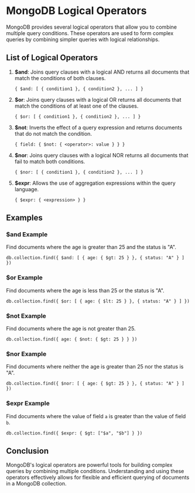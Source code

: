 
# MongoDB Logical Operators

MongoDB provides several logical operators that allow you to combine multiple query conditions. These operators are used to form complex queries by combining simpler queries with logical relationships.

## List of Logical Operators

1. **$and**: Joins query clauses with a logical AND returns all documents that match the conditions of both clauses.
   ```
   { $and: [ { condition1 }, { condition2 }, ... ] }
   ```

2. **$or**: Joins query clauses with a logical OR returns all documents that match the conditions of at least one of the clauses.
   ```
   { $or: [ { condition1 }, { condition2 }, ... ] }
   ```

3. **$not**: Inverts the effect of a query expression and returns documents that do not match the condition.
   ```
   { field: { $not: { <operator>: value } } }
   ```

4. **$nor**: Joins query clauses with a logical NOR returns all documents that fail to match both conditions.
   ```
   { $nor: [ { condition1 }, { condition2 }, ... ] }
   ```

5. **$expr**: Allows the use of aggregation expressions within the query language.
   ```
   { $expr: { <expression> } }
   ```

## Examples

### $and Example
Find documents where the age is greater than 25 and the status is "A".
```
db.collection.find({ $and: [ { age: { $gt: 25 } }, { status: "A" } ] })
```

### $or Example
Find documents where the age is less than 25 or the status is "A".
```
db.collection.find({ $or: [ { age: { $lt: 25 } }, { status: "A" } ] })
```

### $not Example
Find documents where the age is not greater than 25.
```
db.collection.find({ age: { $not: { $gt: 25 } } })
```

### $nor Example
Find documents where neither the age is greater than 25 nor the status is "A".
```
db.collection.find({ $nor: [ { age: { $gt: 25 } }, { status: "A" } ] })
```

### $expr Example
Find documents where the value of field `a` is greater than the value of field `b`.
```
db.collection.find({ $expr: { $gt: ["$a", "$b"] } })
```

## Conclusion

MongoDB's logical operators are powerful tools for building complex queries by combining multiple conditions. Understanding and using these operators effectively allows for flexible and efficient querying of documents in a MongoDB collection.
